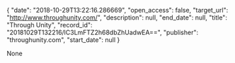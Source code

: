 {
  "date": "2018-10-29T13:22:16.286669", 
  "open_access": false, 
  "target_url": "http://www.throughunity.com/", 
  "description": null, 
  "end_date": null, 
  "title": "Through Unity", 
  "record_id": "20181029T132216/lC3LmFTZ2h68dbZhUadwEA==", 
  "publisher": "throughunity.com", 
  "start_date": null
}

None